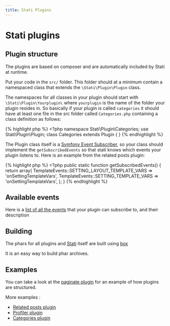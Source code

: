 ```yaml
---
title: Stati Plugins
---
```



# Stati plugins

## Plugin structure

The plugins are based on composer and are automatically included by Stati at runtime.

Put your code in the `src/` folder. This folder should at a minimum contain a namespaced class that extends the `\Stati\Plugin\Plugin` class.

The namespaces for all classes in your plugin should start with `\Stati\Plugin\Yourplugin\` where `yourplugin` is the name of the folder your plugin resides in. So basically if your plugin is called `categories` it should have at least one file in the src folder called `Categories.php` containing a class definition as follows:

{% highlight php %}
    <?php
    namespace Stati\Plugin\Categories;
    use Stati\Plugin\Plugin;
    class Categories extends Plugin
    {
    }
{% endhighlight %}

The Plugin class itself is a [Symfony Event Subscriber](http://symfony.com/doc/current/components/event_dispatcher.html#using-event-subscribers), so your class should implement the `getSubscribedEvents` so that stati knows which events your plugin listens to. Here is an example from the related posts plugin:

{% highlight php %}
    <?php
    public static function getSubscribedEvents()
    {
        return array(
            TemplateEvents::SETTING_LAYOUT_TEMPLATE_VARS => 'onSettingTemplateVars',
            TemplateEvents::SETTING_TEMPLATE_VARS => 'onSettingTemplateVars',
        );
    }
{% endhighlight %}

## Available events

Here is a [list of all the events](events.md) that your plugin can subscribe to, and their description

## Building

The phars for all plugins and [Stati](/) itself are built using [box](https://github.com/box-project/box2)

It is an easy way to build phar archives.

## Examples

You can take a look at the [paginate plugin](https://github.com/jfoucher/stati-paginate-plugin) for an example of how plugins are structured.

More examples : 

- [Related posts plugin](https://github.com/jfoucher/stati-related-plugin)
- [Profiler plugin](https://github.com/jfoucher/stati-profiler-plugin)
- [Categories plugin](https://github.com/jfoucher/stati-categories-plugin)